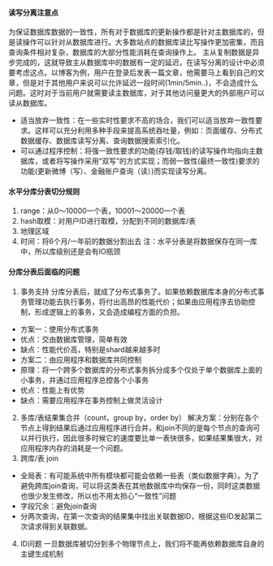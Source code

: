 #### 读写分离注意点
为保证数据库数据的一致性，所有对于数据库的更新操作都是针对主数据库的，但是读操作可以针对从数据库进行。大多数站点的数据库读比写操作更加密集，而且查询条件相对复杂，数据库的大部分性能消耗在查询操作上。
主从复制数据是异步完成的，这就导致主从数据库中的数据有一定的延迟，在读写分离的设计中必须要考虑这点。以博客为例，用户在登录后发表一篇文章，他需要马上看到自己的文章，但是对于其他用户来说可以允许延迟一段时间(1min/5min..)，不会造成什么问题。这时对于当前用户就需要读主数据库，对于其他访问量更大的外部用户可以读从数据库。
- 适当放弃一致性：在一些实时性要求不高的场合，我们可以适当放弃一致性要求。这样可以充分利用多种手段来提高系统吞吐量，例如：页面缓存、分布式数据缓存、数据库读写分离、查询数据搜索索引化。
- 可以通过程序控制：将强一致性要求的功能(存钱/取钱)的读写操作均指向主数据库，或者将写操作采用“双写”的方式实现；而弱一致性(最终一致性)要求的功能(更新微博（写）、金融账户查询（读）)而实现读写分离。

#### 水平分库分表切分规则  
1. range：从0～10000一个表，10001～20000一个表
2. hash取模：对用户ID进行取模，分配到不同的数据库/表
3. 地理区域
4. 时间：将6个月/一年前的数据分割出去
注：水平分表是将数据保存在同一库中，所以库级别还是会有IO瓶颈

#### 分库分表后面临的问题  
1. 事务支持
分库分表后，就成了分布式事务了。如果依赖数据库本身的分布式事务管理功能去执行事务，将付出高昂的性能代价；如果由应用程序去协助控制，形成逻辑上的事务，又会造成编程方面的负担。
 - 方案一：使用分布式事务
  - 优点：交由数据库管理，简单有效
  - 缺点：性能代价高，特别是shard越来越多时
- 方案二：由应用程序和数据库共同控制
 - 原理：将一个跨多个数据库的分布式事务拆分成多个仅处于单个数据库上面的小事务，并通过应用程序总控各个小事务
 - 优点：性能上有优势
 - 缺点：需要应用程序在事务控制上做灵活设计
2. 多库/表结果集合并（count，group by，order by）
解决方案：分别在各个节点上得到结果后通过应用程序进行合并，和join不同的是每个节点的查询可以并行执行，因此很多时候它的速度要比单一表快很多，如果结果集很大，对应用程序内存的消耗是一个问题。
3. 跨库/表 join
 - 全局表：有可能系统中所有模块都可能会依赖一些表（类似数据字典）。为了避免跨库join查询，可以将这类表在其他数据库中均保存一份，同时这类数据也很少发生修改，所以也不用太担心“一致性”问题
 - 字段冗余：避免join查询
 - 分两次查询，在第一次查询的结果集中找出关联数据ID，根据这些ID发起第二次请求得到关联数据。
 4. ID问题
 一旦数据库被切分到多个物理节点上，我们将不能再依赖数据库自身的主键生成机制